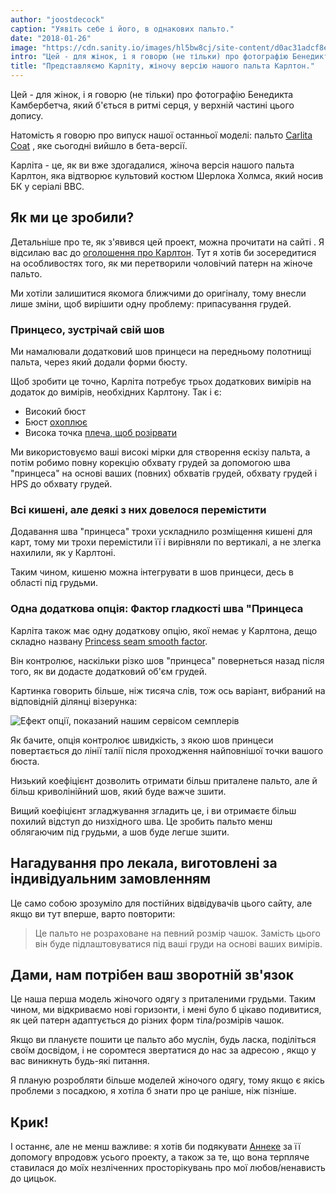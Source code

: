 ```yaml
---
author: "joostdecock"
caption: "Уявіть себе і його, в однакових пальто."
date: "2018-01-26"
image: "https://cdn.sanity.io/images/hl5bw8cj/site-content/d0ac31adcf8e14cec377aada6c688394a15199d8-1920x1440.webp"
intro: "Цей - для жінок, і я говорю (не тільки) про фотографію Бенедикта Камбербетча, який б'ється в ритмі серця, у верхній частині цього допису."
title: "Представляємо Карліту, жіночу версію нашого пальта Карлтон."
---
```


Цей - для жінок, і я говорю (не тільки) про фотографію Бенедикта Камбербетча, який б'ється в ритмі серця, у верхній частині цього допису.

Натомість я говорю про випуск нашої останньої моделі: пальто [Carlita Coat](/patterns/carlita) , яке сьогодні вийшло в бета-версії.

Карліта - це, як ви вже здогадалися, жіноча версія нашого пальта Карлтон, яка відтворює культовий костюм Шерлока Холмса, який носив БК у серіалі BBC.

## Як ми це зробили?

Детальніше про те, як з'явився цей проект, можна прочитати на сайті . Я відсилаю вас до [оголошення про Карлтон](/blog/announcing-carlton-and-bent/). Тут я хотів би зосередитися на особливостях того, як ми перетворили чоловічий патерн на жіноче пальто.

Ми хотіли залишитися якомога ближчими до оригіналу, тому внесли лише зміни, щоб вирішити одну проблему: припасування грудей.

### Принцесо, зустрічай свій шов

Ми намалювали додатковий шов принцеси на передньому полотнищі пальта, через який додали форми бюсту.

Щоб зробити це точно, Карліта потребує трьох додаткових вимірів на додаток до вимірів, необхідних Карлтону. Так і є:

 - Високий бюст [](/docs/measurements/#highBust)
 - Бюст [охоплює](/docs/measurements/#bustSpan)
 - Висока точка [плеча, щоб розірвати](/docs/measurements/#highPointShoulderToBust)

Ми використовуємо ваші високі мірки для створення ескізу пальта, а потім робимо повну корекцію обхвату грудей за допомогою шва "принцеса" на основі ваших (повних) обхватів грудей, обхвату грудей і HPS до обхвату грудей.

### Всі кишені, але деякі з них довелося перемістити

Додавання шва "принцеса" трохи ускладнило розміщення кишені для карт, тому ми трохи перемістили її і вирівняли по вертикалі, а не злегка нахилили, як у Карлтоні.

Таким чином, кишеню можна інтегрувати в шов принцеси, десь в області під грудьми.

### Одна додаткова опція: Фактор гладкості шва "Принцеса

Карліта також має одну додаткову опцію, якої немає у Карлтона, дещо складно названу [Princess seam smooth factor](/docs/patterns/carlita/options#princessSeamSmoothFactor).

Він контролює, наскільки різко шов "принцеса" повернеться назад після того, як ви додасте додатковий об'єм грудей.

Картинка говорить більше, ніж тисяча слів, тож ось варіант, вибраний на відповідній ділянці візерунка:

![Ефект опції, показаний нашим сервісом семплерів](https://posts.freesewing.org/uploads/smooth_e8f395dd4a.png)

Як бачите, опція контролює швидкість, з якою шов принцеси повертається до лінії талії після проходження найповнішої точки вашого бюста.

Низький коефіцієнт дозволить отримати більш приталене пальто, але й більш криволінійний шов, який буде важче зшити.

Вищий коефіцієнт згладжування згладить це, і ви отримаєте більш похилий відступ до низхідного шва. Це зробить пальто менш облягаючим під грудьми, а шов буде легше зшити.

## Нагадування про лекала, виготовлені за індивідуальним замовленням

Це само собою зрозуміло для постійних відвідувачів цього сайту, але якщо ви тут вперше, варто повторити:

> Це пальто не розраховане на певний розмір чашок. Замість цього він буде підлаштовуватися під ваші груди на основі ваших вимірів.

## Дами, нам потрібен ваш зворотній зв'язок

Це наша перша модель жіночого одягу з приталеними грудьми. Таким чином, ми відкриваємо нові горизонти, і мені було б цікаво подивитися, як цей патерн адаптується до різних форм тіла/розмірів чашок.

Якщо ви плануєте пошити це пальто або муслін, будь ласка, поділіться своїм досвідом, і не соромтеся звертатися до нас за адресою , якщо у вас виникнуть будь-які питання.


Я планую розробляти більше моделей жіночого одягу, тому якщо є якісь проблеми з посадкою, я хотіла б знати про це раніше, ніж пізніше.

## Крик!

І останнє, але не менш важливе: я хотів би подякувати [Аннеке](http://www.annekecaramin.com/) за її допомогу впродовж усього проекту, а також за те, що вона терпляче ставилася до моїх незліченних просторікувань про мої любов/ненависть до цицьок.


